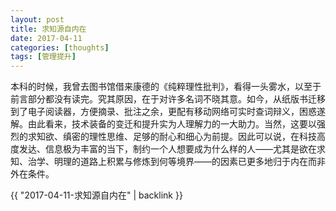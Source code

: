 ```yaml
---
layout: post
title: 求知源自内在
date: 2017-04-11
categories: [thoughts]
tags: [管理提升]
---
```


本科的时候，我曾去图书馆借来康德的《纯粹理性批判》，看得一头雾水，以至于前言部分都没有读完。究其原因，在于对许多名词不晓其意。如今，从纸版书迁移到了电子阅读器，方便摘录、批注之余，更配有移动网络可实时查词辩义，困惑遂解。由此看来，技术装备的变迁和提升实为人理解力的一大助力。当然，这要以强烈的求知欲、缜密的理性思维、足够的耐心和细心为前提。因此可以说，在科技高度发达、信息极为丰富的当下，制约一个人想要成为什么样的人——尤其是欲在求知、治学、明理的道路上积累与修炼到何等境界——的因素已更多地归于内在而非外在条件。

{{ "2017-04-11-求知源自内在" | backlink }}
